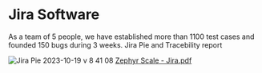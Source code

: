 # Jira Software
As a team of 5 people, we have established more than 1100 test cases and founded 150 bugs during 3 weeks.
Jira Pie and Tracebility report

![Jira Pie 2023-10-19 v 8 41 08](https://github.com/LinAdame/Jira/assets/127491524/0ed149ae-0d68-4847-8e95-46eeac4a406e)
[Zephyr Scale - Jira.pdf](https://github.com/LinAdame/Jira/files/13046985/Zephyr.Scale.-.Jira.pdf)
